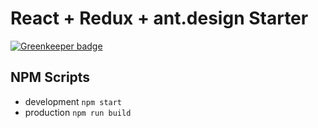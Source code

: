 # React + Redux + ant.design Starter

[![Greenkeeper badge](https://badges.greenkeeper.io/l19861225q/react-redux-antd-starter.svg)](https://greenkeeper.io/)

## NPM Scripts
- development `npm start`
- production `npm run build`
